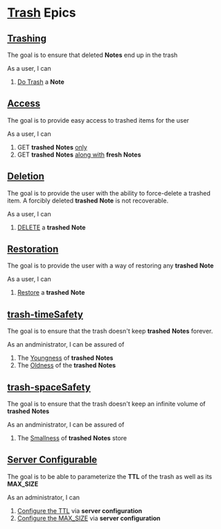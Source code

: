 
# [Trash](./summary.md#trash) Epics

## [Trashing](./summary.md#trash-trashing)<a name="trashing"></a>

The goal is to ensure that deleted **Notes** end up in the trash

As a user, I can

1. [Do Trash](#stories-trash-trashing-doTrash) a **Note**

## [Access](./summary.md#trash-access) <a name="access"></a>

The goal is to provide easy access to trashed items for the user

As a user, I can

1. GET __trashed__ **Notes** [only](#stories-trash-access-only)<a name="access-only"></a>
2. GET __trashed__ **Notes** [along with](#stories-trash-access-withFresh) __fresh__ **Notes**<a name="access-withFresh"></a>

## [Deletion](./summary.md#trash-deletion)<a name="deletion"></a>

The goal is to provide the user with the ability to force-delete a trashed item. A forcibly deleted __trashed__ **Note** is not recoverable.

As a user, I can

1. [DELETE](#stories-trash-deletion-delete) a __trashed__ **Note**<a name="deletion-delete"></a>

## [Restoration](./summary.md#trash-restoration)<a name="restoration"></a>

The goal is to provide the user with a way of restoring any __trashed__ **Note**

As a user, I can

1. [Restore](#stories-trash-restoration-restore) a __trashed__ **Note**<a name="restoration-restore"></a>

## [trash-timeSafety](./summary.md#trash-timeSafety)<a name="timeSafety"></a>

The goal is to ensure that the trash doesn't keep __trashed__ **Notes** forever.

As an andministrator, I can be assured of

1. The [Youngness](#stories-trash-timeSafety-youngness) of __trashed__ **Notes**<a name="timeSafety-youngness"></a>
2. The [Oldness](#stories-trash-timeSafety-oldness) of the __trashed__ **Notes**

## [trash-spaceSafety](./summary.md#trash-spaceSafety)<a name="spaceSafety"></a>

The goal is to ensure that the trash doesn't keep an infinite volume of __trashed__ **Notes**

As an andministrator, I can be assured of

1. The [Smallness](#stories-trash-spaceSafety-smallness) of __trashed__ **Notes** store<a name="spaceSafety-smallness"></a>

## [Server Configurable](./summary.md#trash-serverConfigurable)<a name="serverConfigurable"></a>

The goal is to be able to parameterize the **TTL** of the trash as well as its **MAX_SIZE**

As an administrator, I can

1. [Configure the TTL](#stories-trash-serverConfigurable-ttl) via **server configuration**<a name="serverConfigurable-ttl"></a>
2. [Configure the MAX_SIZE](#stories-trash-serverConfigurable-maxSize) via **server configuration** <a name="serverConfigurable-maxSize"></a>
